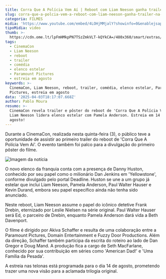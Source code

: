 ```yaml
---
title: Corra Que A Polícia Vem Aí | Reboot com Liam Neeson ganha trailer na CinemaCon
slug: corra-que-a-polcia-vem-a-reboot-com-liam-neeson-ganha-trailer-na-cinemacon
categoria: FILMES
midia: 'https://www.youtube.com/embed/4LOHjMMjalY?showinfo=0&enablejsapi=1'
tipoMidia: video
thumb: >-
  https://cdn.ome.lt/lpFmHMkpPN7TSzZmkVLT-kQYkCA=/480x360/smart/extras/conteudos/omelete_THUMB_-_2025-04-03T141042.579.png
tags:
  - CinemaCon
  - Liam Neeson
  - reboot
  - trailer
  - comédia
  - elenco estelar
  - Paramount Pictures
  - estreia em agosto
keywords: >-
  CinemaCon, Liam Neeson, reboot, trailer, comédia, elenco estelar, Paramount
  Pictures, estreia em agosto
data: '2025-04-03T18:17:07.668Z'
author: Pablo Moura
resumo: >-
  CinemaCon revela trailer e pôster do reboot de 'Corra Que A Polícia Vem Aí'.
  Liam Neeson lidera elenco estelar com Pamela Anderson. Estreia em 14 de
  agosto!
---
```


Durante a CinemaCon, realizada nesta quinta-feira (3), o público teve a oportunidade de assistir ao primeiro trailer do reboot de 'Corra Que A Polícia Vem Aí'. O evento também foi palco para a divulgação do primeiro pôster do filme.

![Imagem da notícia](https://cdn.ome.lt/GD5m2j_1pDg7exL5zQTT9ho1r5c=/fit-in/837x500/smart/uploads/conteudo/fotos/image_10_KQwWnt7.png)

O novo elenco da franquia conta com a presença de Danny Huston, conhecido por seu papel como o milionário Dan Jenkins em 'Yellowstone', conforme divulgado pelo portal Deadline. Huston se une a um grupo já estelar que inclui Liam Neeson, Pamela Anderson, Paul Walter Hauser e Kevin Durand, embora seu papel específico ainda não tenha sido anunciado.

Neste reboot, Liam Neeson assume o papel do icônico detetive Frank Drebin, eternizado por Leslie Nielsen na série original. Paul Walter Hauser será Ed, o parceiro de Drebin, enquanto Pamela Anderson dará vida a Beth Davenport.

O filme é dirigido por Akiva Schaffer e resulta de uma colaboração entre a Paramount Pictures, Domain Entertainment e Fuzzy Door Productions. Além da direção, Schaffer também participa da escrita do roteiro ao lado de Dan Gregor e Doug Mand. A produção fica a cargo de Seth MacFarlane, conhecido por sua contribuição em séries como 'American Dad!' e 'Uma Família da Pesada'.

A estreia nas telonas está programada para o dia 14 de agosto, prometendo trazer uma nova visão para a aclamada trilogia original.
